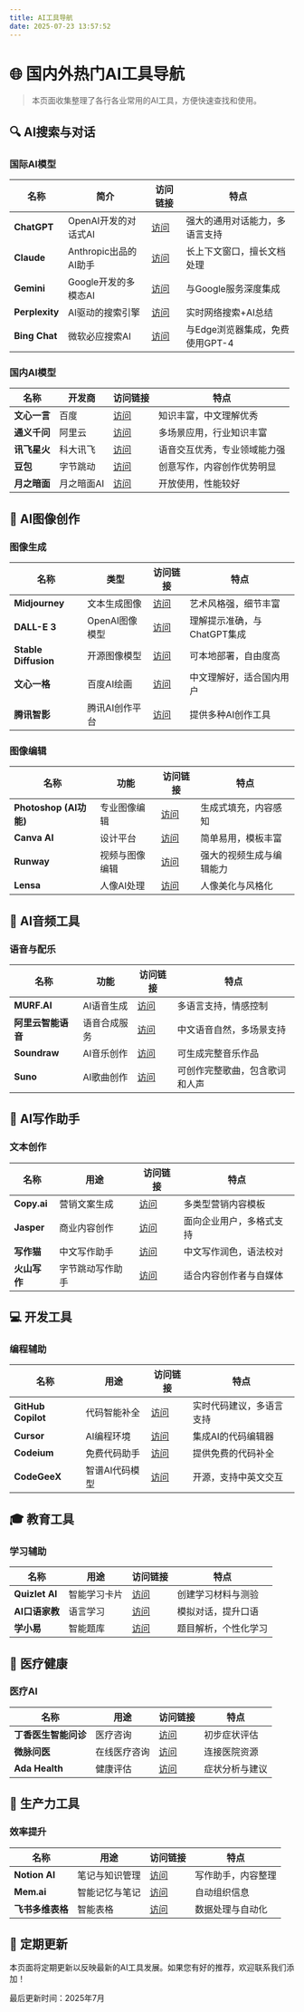 ```yaml
---
title: AI工具导航
date: 2025-07-23 13:57:52
---
```


# 🌐 国内外热门AI工具导航

> 本页面收集整理了各行各业常用的AI工具，方便快速查找和使用。

## 🔍 AI搜索与对话

### 国际AI模型
| 名称 | 简介 | 访问链接 | 特点 |
| --- | --- | --- | --- |
| **ChatGPT** | OpenAI开发的对话式AI | [访问](https://chat.openai.com/) | 强大的通用对话能力，多语言支持 |
| **Claude** | Anthropic出品的AI助手 | [访问](https://claude.ai/) | 长上下文窗口，擅长文档处理 |
| **Gemini** | Google开发的多模态AI | [访问](https://gemini.google.com/) | 与Google服务深度集成 |
| **Perplexity** | AI驱动的搜索引擎 | [访问](https://www.perplexity.ai/) | 实时网络搜索+AI总结 |
| **Bing Chat** | 微软必应搜索AI | [访问](https://www.bing.com/) | 与Edge浏览器集成，免费使用GPT-4 |

### 国内AI模型
| 名称 | 开发商 | 访问链接 | 特点 |
| --- | --- | --- | --- |
| **文心一言** | 百度 | [访问](https://yiyan.baidu.com/) | 知识丰富，中文理解优秀 |
| **通义千问** | 阿里云 | [访问](https://qianwen.aliyun.com/) | 多场景应用，行业知识丰富 |
| **讯飞星火** | 科大讯飞 | [访问](https://xinghuo.xfyun.cn/) | 语音交互优秀，专业领域能力强 |
| **豆包** | 字节跳动 | [访问](https://www.doubao.com/) | 创意写作，内容创作优势明显 |
| **月之暗面** | 月之暗面AI | [访问](https://www.moonshot.cn/) | 开放使用，性能较好 |

## 🎨 AI图像创作

### 图像生成
| 名称 | 类型 | 访问链接 | 特点 |
| --- | --- | --- | --- |
| **Midjourney** | 文本生成图像 | [访问](https://www.midjourney.com/) | 艺术风格强，细节丰富 |
| **DALL-E 3** | OpenAI图像模型 | [访问](https://openai.com/dall-e-3) | 理解提示准确，与ChatGPT集成 |
| **Stable Diffusion** | 开源图像模型 | [访问](https://stability.ai/) | 可本地部署，自由度高 |
| **文心一格** | 百度AI绘画 | [访问](https://yige.baidu.com/) | 中文理解好，适合国内用户 |
| **腾讯智影** | 腾讯AI创作平台 | [访问](https://zenvideo.qq.com/) | 提供多种AI创作工具 |

### 图像编辑
| 名称 | 功能 | 访问链接 | 特点 |
| --- | --- | --- | --- |
| **Photoshop (AI功能)** | 专业图像编辑 | [访问](https://www.adobe.com/products/photoshop.html) | 生成式填充，内容感知 |
| **Canva AI** | 设计平台 | [访问](https://www.canva.com/) | 简单易用，模板丰富 |
| **Runway** | 视频与图像编辑 | [访问](https://runwayml.com/) | 强大的视频生成与编辑能力 |
| **Lensa** | 人像AI处理 | [访问](https://prisma-ai.com/lensa) | 人像美化与风格化 |

## 🎵 AI音频工具

### 语音与配乐
| 名称 | 功能 | 访问链接 | 特点 |
| --- | --- | --- | --- |
| **MURF.AI** | AI语音生成 | [访问](https://murf.ai/) | 多语言支持，情感控制 |
| **阿里云智能语音** | 语音合成服务 | [访问](https://ai.aliyun.com/nls) | 中文语音自然，多场景支持 |
| **Soundraw** | AI音乐创作 | [访问](https://soundraw.io/) | 可生成完整音乐作品 |
| **Suno** | AI歌曲创作 | [访问](https://www.suno.ai/) | 可创作完整歌曲，包含歌词和人声 |

## 📝 AI写作助手

### 文本创作
| 名称 | 用途 | 访问链接 | 特点 |
| --- | --- | --- | --- |
| **Copy.ai** | 营销文案生成 | [访问](https://www.copy.ai/) | 多类型营销内容模板 |
| **Jasper** | 商业内容创作 | [访问](https://www.jasper.ai/) | 面向企业用户，多格式支持 |
| **写作猫** | 中文写作助手 | [访问](https://xiezuocat.com/) | 中文写作润色，语法校对 |
| **火山写作** | 字节跳动写作助手 | [访问](https://www.volcengine.com/products/volcanic-engine) | 适合内容创作者与自媒体 |

## 💻 开发工具

### 编程辅助
| 名称 | 用途 | 访问链接 | 特点 |
| --- | --- | --- | --- |
| **GitHub Copilot** | 代码智能补全 | [访问](https://github.com/features/copilot) | 实时代码建议，多语言支持 |
| **Cursor** | AI编程环境 | [访问](https://cursor.sh/) | 集成AI的代码编辑器 |
| **Codeium** | 免费代码助手 | [访问](https://codeium.com/) | 提供免费的代码补全 |
| **CodeGeeX** | 智谱AI代码模型 | [访问](https://codegeex.cn/) | 开源，支持中英文交互 |

## 🎓 教育工具

### 学习辅助
| 名称 | 用途 | 访问链接 | 特点 |
| --- | --- | --- | --- |
| **Quizlet AI** | 智能学习卡片 | [访问](https://quizlet.com/) | 创建学习材料与测验 |
| **AI口语家教** | 语言学习 | [访问](https://www.speaks.ai/) | 模拟对话，提升口语 |
| **学小易** | 智能题库 | [访问](https://www.xuexiaoyi.com/) | 题目解析，个性化学习 |

## 🏥 医疗健康

### 医疗AI
| 名称 | 用途 | 访问链接 | 特点 |
| --- | --- | --- | --- |
| **丁香医生智能问诊** | 医疗咨询 | [访问](https://dxy.com/) | 初步症状评估 |
| **微脉问医** | 在线医疗咨询 | [访问](https://www.wedoctor.com/) | 连接医院资源 |
| **Ada Health** | 健康评估 | [访问](https://ada.com/) | 症状分析与建议 |

## 🧠 生产力工具

### 效率提升
| 名称 | 用途 | 访问链接 | 特点 |
| --- | --- | --- | --- |
| **Notion AI** | 笔记与知识管理 | [访问](https://www.notion.so/product/ai) | 写作助手，内容整理 |
| **Mem.ai** | 智能记忆与笔记 | [访问](https://mem.ai/) | 自动组织信息 |
| **飞书多维表格** | 智能表格 | [访问](https://www.feishu.cn/) | 数据处理与自动化 |

## 🔄 定期更新

本页面将定期更新以反映最新的AI工具发展。如果您有好的推荐，欢迎联系我们添加！

最后更新时间：2025年7月